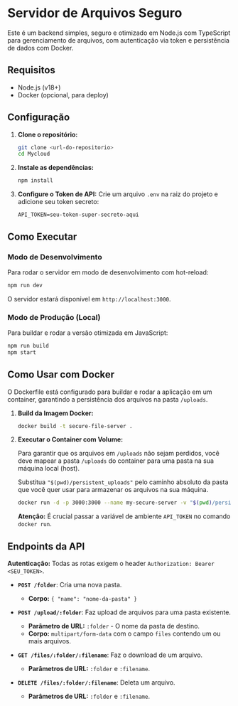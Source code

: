# Servidor de Arquivos Seguro

Este é um backend simples, seguro e otimizado em Node.js com TypeScript para gerenciamento de arquivos, com autenticação via token e persistência de dados com Docker.

## Requisitos

- Node.js (v18+)
- Docker (opcional, para deploy)

## Configuração

1.  **Clone o repositório:**
    ```bash
    git clone <url-do-repositorio>
    cd Mycloud
    ```

2.  **Instale as dependências:**
    ```bash
    npm install
    ```

3.  **Configure o Token de API:**
    Crie um arquivo `.env` na raiz do projeto e adicione seu token secreto:
    ```
    API_TOKEN=seu-token-super-secreto-aqui
    ```

## Como Executar

### Modo de Desenvolvimento

Para rodar o servidor em modo de desenvolvimento com hot-reload:

```bash
npm run dev
```

O servidor estará disponível em `http://localhost:3000`.

### Modo de Produção (Local)

Para buildar e rodar a versão otimizada em JavaScript:

```bash
npm run build
npm start
```

## Como Usar com Docker

O Dockerfile está configurado para buildar e rodar a aplicação em um container, garantindo a persistência dos arquivos na pasta `/uploads`.

1.  **Build da Imagem Docker:**

    ```bash
    docker build -t secure-file-server .
    ```

2.  **Executar o Container com Volume:**

    Para garantir que os arquivos em `/uploads` não sejam perdidos, você deve mapear a pasta `/uploads` do container para uma pasta na sua máquina local (host).

    Substitua `"$(pwd)/persistent_uploads"` pelo caminho absoluto da pasta que você quer usar para armazenar os arquivos na sua máquina.

    ```bash
    docker run -d -p 3000:3000 --name my-secure-server -v "$(pwd)/persistent_uploads":/uploads -e API_TOKEN=seu-token-super-secreto-aqui secure-file-server
    ```
    **Atenção:** É crucial passar a variável de ambiente `API_TOKEN` no comando `docker run`.

## Endpoints da API

**Autenticação:** Todas as rotas exigem o header `Authorization: Bearer <SEU_TOKEN>`.

-   **`POST /folder`**: Cria uma nova pasta.
    -   **Corpo:** `{ "name": "nome-da-pasta" }`

-   **`POST /upload/:folder`**: Faz upload de arquivos para uma pasta existente.
    -   **Parâmetro de URL:** `:folder` - O nome da pasta de destino.
    -   **Corpo:** `multipart/form-data` com o campo `files` contendo um ou mais arquivos.

-   **`GET /files/:folder/:filename`**: Faz o download de um arquivo.
    -   **Parâmetros de URL:** `:folder` e `:filename`.

-   **`DELETE /files/:folder/:filename`**: Deleta um arquivo.
    -   **Parâmetros de URL:** `:folder` e `:filename`.

